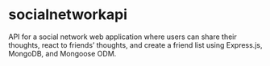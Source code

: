 # socialnetworkapi
API for a social network web application where users can share their thoughts, react to friends’ thoughts, and create a friend list using Express.js, MongoDB, and Mongoose ODM.
